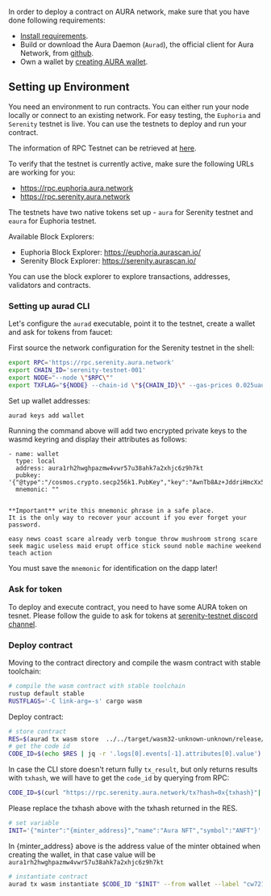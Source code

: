 In order to deploy a contract on AURA network, make sure that you have done following requirements:
- [Install requirements](1.introduction.md).
- Build or download the Aura Daemon (`Aurad`), the official client for Aura Network, from [github](https://github.com/aura-nw/aura).
- Own a wallet by [creating AURA wallet](../1.wallet-creating.md).


## Setting up Environment
You need an environment to run contracts. You can either run your node locally or connect to an existing network. For easy testing, the `Euphoria` and `Serenity` testnet is live. You can use the testnets to deploy and run your contract.

The information of RPC Testnet can be retrieved at [here](../RPC/0.rpc.md).

To verify that the testnet is currently active, make sure the following URLs are working for you:
- https://rpc.euphoria.aura.network
- https://rpc.serenity.aura.network

The testnets have two native tokens set up - `aura` for Serenity testnet and `eaura` for Euphoria testnet.

Available Block Explorers:
- Euphoria Block Explorer: https://euphoria.aurascan.io/
- Serenity Block Explorer: https://serenity.aurascan.io/

You can use the block explorer to explore transactions, addresses, validators and contracts.

### Setting up aurad CLI

Let's configure the `aurad` executable, point it to the testnet, create a wallet and ask for tokens from faucet:

First source the network configuration for the Serenity testnet in the shell:

```bash
export RPC='https://rpc.serenity.aura.network'
export CHAIN_ID='serenity-testnet-001'
export NODE="--node \"$RPC\""
export TXFLAG="${NODE} --chain-id \"${CHAIN_ID}\" --gas-prices 0.025uaura --gas auto --gas-adjustment 1.3"
```

Set up wallet addresses:

```bash
aurad keys add wallet
```

Running the command above will add two encrypted private keys to the wasmd keyring and display their attributes as follows:
```
- name: wallet
  type: local
  address: aura1rh2hwghpazmw4vwr57u38ahk7a2xhjc6z9h7kt
  pubkey: '{"@type":"/cosmos.crypto.secp256k1.PubKey","key":"AwnTb8Az+JddriHmcXx5VDY0RpcUAzMf/gCRVjWUB9HM"}'
  mnemonic: ""


**Important** write this mnemonic phrase in a safe place.
It is the only way to recover your account if you ever forget your password.

easy news coast scare already verb tongue throw mushroom strong scare seek magic useless maid erupt office stick sound noble machine weekend teach action
```

You must save the `mnemonic` for identification on the dapp later!

### Ask for token

To deploy and execute contract, you need to have some AURA token on tesnet.
Please follow the guide to ask for tokens at [serenity-testnet discord channel](https://github.com/aura-nw/testnets/tree/main/serenity-testnet-001).

### Deploy contract
Moving to the contract directory and compile the wasm contract with stable toolchain:
```bash
# compile the wasm contract with stable toolchain
rustup default stable
RUSTFLAGS='-C link-arg=-s' cargo wasm
```

Deploy contract:

```bash
# store contract
RES=$(aurad tx wasm store  ../../target/wasm32-unknown-unknown/release/cw721_base.wasm --from wallet $TXFLAG --output json)
# get the code id
CODE_ID=$(echo $RES | jq -r '.logs[0].events[-1].attributes[0].value')
```

In case the CLI store doesn't return fully `tx_result`, but only returns results with `txhash`, we will have to get the `code_id` by querying from RPC:

```bash
CODE_ID=$(curl "https://rpc.serenity.aura.network/tx?hash=0x{txhash}"| jq -r ".result.tx_result.log"|jq -r ".[0].events[-1].attributes[0].value")
```

Please replace the txhash above with the txhash returned in the RES.

```bash
# set variable
INIT='{"minter":"{minter_address}","name":"Aura NFT","symbol":"ANFT"}'
```

In {minter_address} above is the address value of the minter obtained when creating the wallet, in that case value will be `aura1rh2hwghpazmw4vwr57u38ahk7a2xhjc6z9h7kt`

```bash
# instantiate contract
aurad tx wasm instantiate $CODE_ID "$INIT" --from wallet --label "cw721" $TXFLAG -y --no-admin
```
